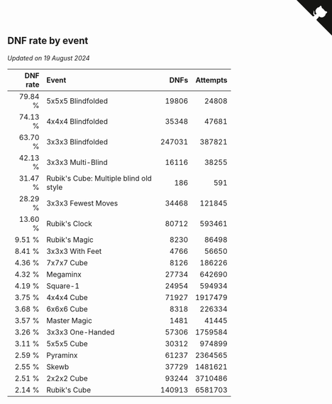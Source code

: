 ## DNF rate by event

*Updated on 19 August 2024*

| DNF rate | Event | DNFs | Attempts |
| ---: | :--- | ---: | ---: |
| 79.84 % | 5x5x5 Blindfolded | 19806 | 24808 |
| 74.13 % | 4x4x4 Blindfolded | 35348 | 47681 |
| 63.70 % | 3x3x3 Blindfolded | 247031 | 387821 |
| 42.13 % | 3x3x3 Multi-Blind | 16116 | 38255 |
| 31.47 % | Rubik's Cube: Multiple blind old style | 186 | 591 |
| 28.29 % | 3x3x3 Fewest Moves | 34468 | 121845 |
| 13.60 % | Rubik's Clock | 80712 | 593461 |
| 9.51 % | Rubik's Magic | 8230 | 86498 |
| 8.41 % | 3x3x3 With Feet | 4766 | 56650 |
| 4.36 % | 7x7x7 Cube | 8126 | 186226 |
| 4.32 % | Megaminx | 27734 | 642690 |
| 4.19 % | Square-1 | 24954 | 594934 |
| 3.75 % | 4x4x4 Cube | 71927 | 1917479 |
| 3.68 % | 6x6x6 Cube | 8318 | 226334 |
| 3.57 % | Master Magic | 1481 | 41445 |
| 3.26 % | 3x3x3 One-Handed | 57306 | 1759584 |
| 3.11 % | 5x5x5 Cube | 30312 | 974899 |
| 2.59 % | Pyraminx | 61237 | 2364565 |
| 2.55 % | Skewb | 37729 | 1481621 |
| 2.51 % | 2x2x2 Cube | 93244 | 3710486 |
| 2.14 % | Rubik's Cube | 140913 | 6581703 |


<a href="https://github.com/jonatanklosko/wca_statistics" class="github-corner" aria-label="View source on Github"><svg width="80" height="80" viewBox="0 0 250 250" style="fill:#151513; color:#fff; position: absolute; top: 0; border: 0; right: 0;" aria-hidden="true"><path d="M0,0 L115,115 L130,115 L142,142 L250,250 L250,0 Z"></path><path d="M128.3,109.0 C113.8,99.7 119.0,89.6 119.0,89.6 C122.0,82.7 120.5,78.6 120.5,78.6 C119.2,72.0 123.4,76.3 123.4,76.3 C127.3,80.9 125.5,87.3 125.5,87.3 C122.9,97.6 130.6,101.9 134.4,103.2" fill="currentColor" style="transform-origin: 130px 106px;" class="octo-arm"></path><path d="M115.0,115.0 C114.9,115.1 118.7,116.5 119.8,115.4 L133.7,101.6 C136.9,99.2 139.9,98.4 142.2,98.6 C133.8,88.0 127.5,74.4 143.8,58.0 C148.5,53.4 154.0,51.2 159.7,51.0 C160.3,49.4 163.2,43.6 171.4,40.1 C171.4,40.1 176.1,42.5 178.8,56.2 C183.1,58.6 187.2,61.8 190.9,65.4 C194.5,69.0 197.7,73.2 200.1,77.6 C213.8,80.2 216.3,84.9 216.3,84.9 C212.7,93.1 206.9,96.0 205.4,96.6 C205.1,102.4 203.0,107.8 198.3,112.5 C181.9,128.9 168.3,122.5 157.7,114.1 C157.9,116.9 156.7,120.9 152.7,124.9 L141.0,136.5 C139.8,137.7 141.6,141.9 141.8,141.8 Z" fill="currentColor" class="octo-body"></path></svg></a><style>.github-corner:hover .octo-arm{animation:octocat-wave 560ms ease-in-out}@keyframes octocat-wave{0%,100%{transform:rotate(0)}20%,60%{transform:rotate(-25deg)}40%,80%{transform:rotate(10deg)}}@media (max-width:500px){.github-corner:hover .octo-arm{animation:none}.github-corner .octo-arm{animation:octocat-wave 560ms ease-in-out}}</style>
